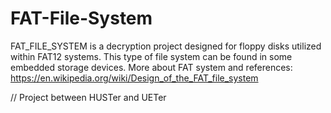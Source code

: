 # FAT-File-System

FAT_FILE_SYSTEM is a decryption project designed for floppy disks utilized within FAT12 systems.
This type of file system can be found in some embedded storage devices.
More about FAT system and references: https://en.wikipedia.org/wiki/Design_of_the_FAT_file_system

// Project between HUSTer and UETer
